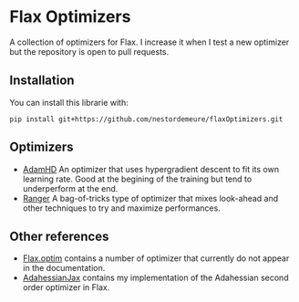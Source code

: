 # Flax Optimizers

A collection of optimizers for Flax.
I increase it when I test a new optimizer but the repository is open to pull requests.

## Installation

You can install this librarie with:

```
pip install git+https://github.com/nestordemeure/flaxOptimizers.git
```

## Optimizers

- [AdamHD](https://arxiv.org/abs/1703.04782) An optimizer that uses hypergradient descent to fit its own learning rate. Good at the begining of the training but tend to underperform at the end.
- [Ranger](https://github.com/lessw2020/Ranger-Deep-Learning-Optimizer) A bag-of-tricks type of optimizer that mixes look-ahead and other techniques to try and maximize performances.

## Other references

- [Flax.optim](https://github.com/google/flax/tree/master/flax/optim) contains a number of optimizer that currently do not appear in the documentation.
- [AdahessianJax](https://github.com/nestordemeure/AdaHessianJax) contains my implementation of the Adahessian second order optimizer in Flax.
